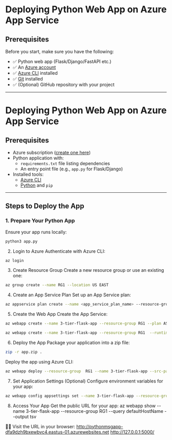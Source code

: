 # Deploying Python Web App on Azure App Service

##  Prerequisites

Before you start, make sure you have the following:

- ✅ Python web app (Flask/Django/FastAPI etc.)
- ✅ An [Azure account](https://portal.azure.com/)
- ✅ [Azure CLI](https://learn.microsoft.com/en-us/cli/azure/install-azure-cli) installed
- ✅ [Git](https://git-scm.com/) installed
- ✅ (Optional) GitHub repository with your project

---
# Deploying Python Web App on Azure App Service

## Prerequisites

- Azure subscription ([create one here](https://azure.microsoft.com/free/))
- Python application with:
  - `requirements.txt` file listing dependencies
  - An entry point file (e.g., `app.py` for Flask/Django)
- Installed tools:
  - [Azure CLI](https://learn.microsoft.com/cli/azure/install-azure-cli)
  - [Python](https://www.python.org/) and `pip`

---

## Steps to Deploy the App

### 1. **Prepare Your Python App**
Ensure your app runs locally:
```bash
python3 app.py
```

2. Login to Azure
Authenticate with Azure CLI:
```bash
az login
```


3. Create Resource Group
Create a new resource group or use an existing one:
 

```bash
az group create --name RG1 --location US EAST
```

4. Create an App Service Plan
Set up an App Service plan:
```bash
az appservice plan create --name <app_service_plan_name> --resource-group RG1
```

5. Create the Web App
Create the App Service:
```bash
az webapp create --name 3-tier-flask-app --resource-group RG1 --plan ASP-pythonapppgroup-95a9 (B1:1) --runtime "PYTHON:3.10"
```

```bash
az webapp create --name 3-tier-flask-app --resource-group RG1  --runtime "PYTHON:3.10"
```

6. Deploy the App
Package your application into a zip file:
```bash
zip -r app.zip .
```

Deploy the app using Azure CLI:
```bash
az webapp deploy --resource-group  RG1 --name 3-tier-flask-app --src-path app.zip
```

7. Set Application Settings (Optional)
Configure environment variables for your app:
```bash
az webapp config appsettings set --name 3-tier-flask-app --resource-group  RG1 --settings ENV_VAR_NAME=value
```

8. Access Your App
Get the public URL for your app:
az webapp show --name 3-tier-flask-app --resource-group  RG1 --query defaultHostName --output tsv


Visit the URL in your browser:
http://pythonmsgapp-dfa9dzh9bxewbvc4.eastus-01.azurewebsites.net
http://127.0.0.1:5000/





